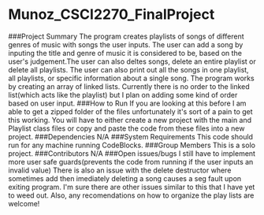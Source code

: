 # Munoz_CSCI2270_FinalProject
###Project	Summary
The program creates playlists of songs of different genres of music with songs the user inputs. The user can add a song by inputing the title and genre of music it is
considered to be, based on the user's judgement.The user can also deltes songs, delete an entire playlist or delete all playlists. The user can also
print out all the songs in one playlist, all playlists, or specific information about a single song. The program works by creating an array of linked lists. Currently there
is no order to the linked list(which acts like the playlist) but I plan on adding some kind of order based on user input.
###How	to	Run
If you are looking at this before I am able to get a zipped folder of the files unfortunately it's sort of a pain to get this working. You will have to either create a new project with the main and Playlist class files or copy and paste the code from these files into a new project. 
###Dependencies
N/A
###System	Requirements
This code should run for any machine running CodeBlocks.
###Group	Members
This is a solo project.
###Contributors
N/A
###Open	issues/bugs
I still have to implement more user safe guards(prevents the code from running if the user inputs an invalid value) There is
also an issue with the delete destructor where sometimes add then imediately deleting a song causes a seg fault upon exiting program.
I'm sure there are other issues similar to this that I have yet to weed out. Also, any recomendations on how to organize the play lists 
are welcome!
